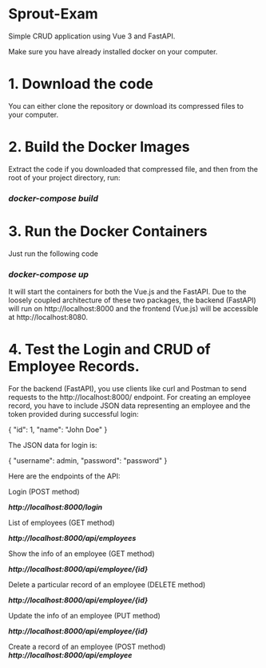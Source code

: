 # Sprout-Exam
Simple CRUD application using Vue 3 and FastAPI.

Make sure you have already installed docker on your computer.

# 1. Download the code
You can either clone the repository or download its compressed files to your computer.

# 2. Build the Docker Images
Extract the code if you downloaded that compressed file, and then from the root of your project directory, run:
### *docker-compose build*

# 3. Run the Docker Containers
Just run the following code
### *docker-compose up*

It will start the containers for both the Vue.js and the FastAPI. Due to the loosely coupled architecture of these two packages, the backend (FastAPI) will run on http://localhost:8000 and the frontend (Vue.js) will be accessible at http://localhost:8080.

# 4. Test the Login and CRUD of Employee Records.
For the backend (FastAPI), you use clients like curl and Postman to send requests to the http://localhost:8000/ endpoint. For creating an employee record, you have to include JSON data representing an employee and the token provided during successful login:

{
    "id": 1,
    "name": "John Doe"
}

The JSON data for login is:

{
    "username": admin,
    "password": "password"
}


Here are the endpoints of the API:

Login (POST method)

***http://localhost:8000/login***

List of employees (GET method)

***http://localhost:8000/api/employees***

Show the info of an employee (GET method)

***http://localhost:8000/api/employee/{id}***

Delete a particular record of an employee (DELETE method)

***http://localhost:8000/api/employee/{id}***

Update the info of an employee (PUT method)

***http://localhost:8000/api/employee/{id}***

Create a record of an employee (POST method)
***http://localhost:8000/api/employee***
